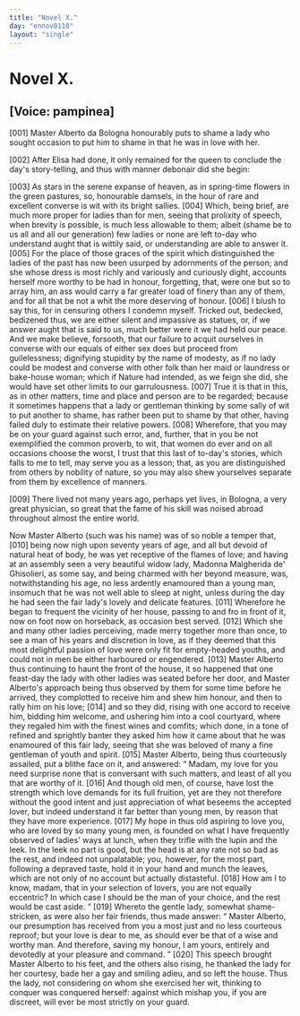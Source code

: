 ```yaml
---
title: "Novel X."
day: "ennov0110"
layout: "single"
---
```

<div id="nov0110" type="novella" who="pampinea">
 <h1>
  Novel X.
 </h1>
 <p>
  <h2>
   [Voice: pampinea]
  </h2>
 </p>
 <argument>
  <p>
   <a name="p01100001">
    [001]
   </a>
   Master Alberto da Bologna honourably puts to shame a
 lady who sought occasion to put him to shame in that
 he was in love with her.
  </p>
 </argument>
 <div3 type="commentary" who="author">
  <p>
   <a name="p01100002">
    [002]
   </a>
   After
   Elisa had done, it only remained for the queen to conclude
	the day's story-telling, and thus with manner debonair did she begin:
  </p>
 </div3>
 <div3 type="commentary" who="pampinea">
  <p>
   <a name="p01100003">
    [003]
   </a>
   As stars in the serene expanse of heaven, as in spring-time
 flowers in the green pastures, so, honourable damsels, in the hour of
 rare and excellent converse is wit with its bright sallies.
   <a name="p01100004">
    [004]
   </a>
   Which,
 being brief, are much more proper for ladies than for men, seeing
 that prolixity of speech, when brevity is possible, is much less allowable
 to them; albeit (shame be to us all and all our generation) few
 ladies or none are left to-day who understand aught that is wittily
 said, or understanding are able to answer it.
   <a name="p01100005">
    [005]
   </a>
   For the place of those
 graces of the spirit which distinguished the ladies of the past has now
 been usurped by adornments of the person; and she whose dress is
 most richly and variously and curiously dight, accounts herself more
 worthy to be had in honour, forgetting, that, were one but so to
 array him, an ass would carry a far greater load of finery than any
 of them, and for all that be not a whit the more deserving of honour.
   <a name="p01100006">
    [006]
   </a>
   I blush to say this, for in censuring others I condemn myself.
 Tricked out, bedecked, bedizened thus, we are either silent and
 impassive as statues, or, if we answer aught that is said to us, much
 better were it we had held our peace. And we make believe,
 forsooth, that our failure to acquit ourselves in converse with our
 equals of either sex does but proceed from guilelessness; dignifying
 stupidity by the name of modesty, as if no lady could be modest and
 converse with other folk than her maid or laundress or bake-house
   woman; which if Nature had intended, as we feign she did, she would
 have set other limits to our garrulousness.
   <a name="p01100007">
    [007]
   </a>
   True it is that in this, as
 in other matters, time and place and person are to be regarded;
 because it sometimes happens that a lady or gentleman thinking by
 some sally of wit to put another to shame, has rather been put to
 shame by that other, having failed duly to estimate their relative
 powers.
   <a name="p01100008">
    [008]
   </a>
   Wherefore, that you may be on your guard against such
 error, and, further, that in you be not exemplified the common
 proverb, to wit, that women do ever and on all occasions choose the
 worst, I trust that this last of to-day's stories, which falls to me to
 tell, may serve you as a lesson; that, as you are distinguished from
 others by nobility of nature, so you may also shew yourselves
 separate from them by excellence of manners.
  </p>
 </div3>
 <p>
  <a name="p01100009">
   [009]
  </a>
  There lived not many years ago, perhaps yet lives, in Bologna, a
 very great physician, so great that the fame of his skill was noised
 abroad throughout almost the entire world.
 </p>
 <p>
  Now Master Alberto (such was his name) was of so noble a
 temper that,
  <a name="p01100010">
   [010]
  </a>
  being now nigh upon seventy years of age, and all but
 devoid of natural heat of body, he was yet receptive of the flames of
 love; and having at an assembly seen a very beautiful widow lady,
 Madonna Malgherida de' Ghisolieri, as some say, and being charmed
 with her beyond measure, was, notwithstanding his age, no less
 ardently enamoured than a young man, insomuch that he was not
 well able to sleep at night, unless during the day he had seen the fair
 lady's lovely and delicate features.
  <a name="p01100011">
   [011]
  </a>
  Wherefore he began to frequent
 the vicinity of her house, passing to and fro in front of it, now on
 foot now on horseback, as occasion best served.
  <a name="p01100012">
   [012]
  </a>
  Which she and many
 other ladies perceiving, made merry together more than once, to see
 a man of his years and discretion in love, as if they deemed that this
 most delightful passion of love were only fit for empty-headed youths,
 and could not in men be either harboured or engendered.
  <a name="p01100013">
   [013]
  </a>
  Master Alberto thus continuing to haunt the front of the house, it so
 happened that one feast-day the lady with other ladies was seated
 before her door, and Master Alberto's approach being thus observed
 by them for some time before he arrived, they complotted to receive
 him and shew him honour, and then to rally him on his love;
  <a name="p01100014">
   [014]
  </a>
  and so they did, rising with one accord to receive him, bidding him
 welcome, and ushering him into a cool courtyard, where they regaled
  him with the finest wines and comfits; which done, in a tone of
 refined and sprightly banter they asked him how it came about that
 he was enamoured of this fair lady, seeing that she was beloved of
 many a fine gentleman of youth and spirit.
  <a name="p01100015">
   [015]
  </a>
  Master Alberto, being
 thus courteously assailed, put a blithe face on it, and answered:
  <q direct="unspecified">
   Madam, my love for you need surprise none that is conversant
 with such matters, and least of all you that are worthy of it.
   <a name="p01100016">
    [016]
   </a>
   And though old men, of course, have lost the strength which love demands
 for its full fruition, yet are they not therefore without the
 good intent and just appreciation of what beseems the accepted lover,
 but indeed understand it far better than young men, by reason that
 they have more experience.
   <a name="p01100017">
    [017]
   </a>
   My hope in thus old aspiring to love
 you, who are loved by so many young men, is founded on what I
 have frequently observed of ladies' ways at lunch, when they trifle
 with the lupin and the leek. In the leek no part is good, but the
 head is at any rate not so bad as the rest, and indeed not unpalatable;
 you, however, for the most part, following a depraved taste, hold it in
 your hand and munch the leaves, which are not only of no account
 but actually distasteful.
   <a name="p01100018">
    [018]
   </a>
   How am I to know, madam, that in your
 selection of lovers, you are not equally eccentric? In which case I
 should be the man of your choice, and the rest would be cast aside.
  </q>
  <a name="p01100019">
   [019]
  </a>
  Whereto the gentle lady, somewhat shame-stricken, as were also her
 fair friends, thus made answer:
  <q direct="unspecified">
   Master Alberto, our presumption
 has received from you a most just and no less courteous reproof; but
 your love is dear to me, as should ever be that of a wise and worthy
 man. And therefore, saving my honour, I am yours, entirely and
 devotedly at your pleasure and command.
  </q>
  <a name="p01100020">
   [020]
  </a>
  This speech brought
 Master Alberto to his feet, and the others also rising, he thanked the
 lady for her courtesy, bade her a gay and smiling adieu, and so
 left the house. Thus the lady, not considering on whom she exercised
 her wit, thinking to conquer was conquered herself: against
 which mishap you, if you are discreet, will ever be most strictly on
 your guard.
 </p>
</div>